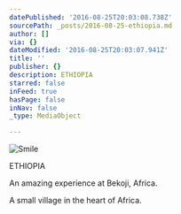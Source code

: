 ```yaml
---
datePublished: '2016-08-25T20:03:08.738Z'
sourcePath: _posts/2016-08-25-ethiopia.md
author: []
via: {}
dateModified: '2016-08-25T20:03:07.941Z'
title: ''
publisher: {}
description: ETHIOPIA
starred: false
inFeed: true
hasPage: false
inNav: false
_type: MediaObject

---
```

![Smile](https://the-grid-user-content.s3-us-west-2.amazonaws.com/c1763d69-f790-4a91-8f7a-e01072ee0c37.jpg)

ETHIOPIA

An amazing experience at Bekoji, Africa.

A small village in the heart of Africa.